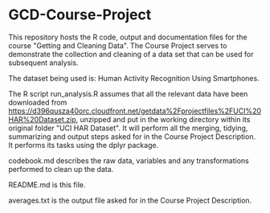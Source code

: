 # GCD-Course-Project
This repository hosts the R code, output and documentation files for the course "Getting and Cleaning Data". The Course Project serves to demonstrate the collection and cleaning of a data set that can be used for subsequent analysis.

The dataset being used is: Human Activity Recognition Using Smartphones.

The R script run_analysis.R assumes that all the relevant data have been downloaded from https://d396qusza40orc.cloudfront.net/getdata%2Fprojectfiles%2FUCI%20HAR%20Dataset.zip, unzipped and put in the working directory within its original folder "UCI HAR Dataset".
It will perform all the merging, tidying, summarizing and output steps asked for in the Course Project Description. It performs its tasks using the dplyr package.

codebook.md describes the raw data, variables and any transformations performed to clean up the data.

README.md is this file.

averages.txt is the output file asked for in the Course Project Description.
